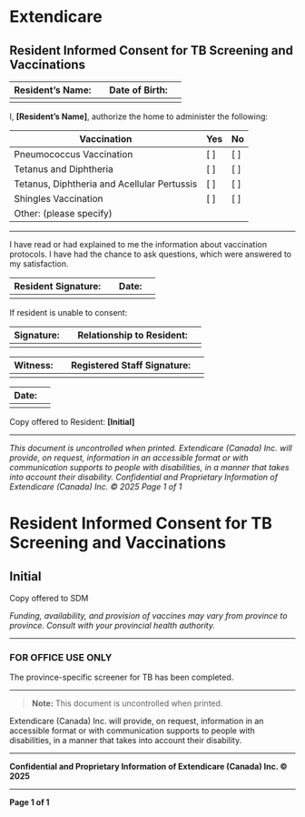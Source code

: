 # Extendicare
## Resident Informed Consent for TB Screening and Vaccinations

| Resident’s Name: |                                   | Date of Birth: |                                   |
|------------------|-----------------------------------|----------------|-----------------------------------|
|                  |                                   |                |                                   |

I, **[Resident’s Name]**, authorize the home to administer the following:

| Vaccination                                          | Yes | No |
|-----------------------------------------------------|-----|----|
| Pneumococcus Vaccination                             | [ ] | [ ] |
| Tetanus and Diphtheria                               | [ ] | [ ] |
| Tetanus, Diphtheria and Acellular Pertussis        | [ ] | [ ] |
| Shingles Vaccination                                 | [ ] | [ ] |
| Other: (please specify)                             |     |    |

----

I have read or had explained to me the information about vaccination protocols.
I have had the chance to ask questions, which were answered to my satisfaction.

| Resident Signature: |                                   | Date: |                                   |
|---------------------|-----------------------------------|-------|-----------------------------------|
|                     |                                   |       |                                   |

If resident is unable to consent:

| Signature: |                                   | Relationship to Resident: |                                   |
|------------|-----------------------------------|--------------------------|-----------------------------------|
|            |                                   |                          |                                   |

| Witness: |                                   | Registered Staff Signature: |                                   |
|----------|-----------------------------------|----------------------------|-----------------------------------|
|          |                                   |                            |                                   |

| Date: |                                   |
|-------|-----------------------------------|
|       |                                   |

Copy offered to Resident: **[Initial]**

----

*This document is uncontrolled when printed.*
*Extendicare (Canada) Inc. will provide, on request, information in an accessible format or with communication supports to people with disabilities, in a manner that takes into account their disability.*
*Confidential and Proprietary Information of Extendicare (Canada) Inc. © 2025*
*Page 1 of 1*

# Resident Informed Consent for TB Screening and Vaccinations
## Initial

Copy offered to SDM

*Funding, availability, and provision of vaccines may vary from province to province. Consult with your provincial health authority.*

----

### FOR OFFICE USE ONLY

The province-specific screener for TB has been completed.

----

> **Note:** This document is uncontrolled when printed.

Extendicare (Canada) Inc. will provide, on request, information in an accessible format or with communication supports to people with disabilities, in a manner that takes into account their disability.

----

**Confidential and Proprietary Information of Extendicare (Canada) Inc. © 2025**

----

**Page 1 of 1**